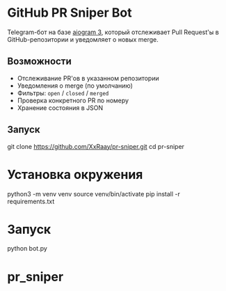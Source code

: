 # GitHub PR Sniper Bot

Telegram-бот на базе [aiogram 3](https://github.com/aiogram/aiogram), который отслеживает Pull Request'ы в GitHub-репозитории и уведомляет о новых merge.

## Возможности
- Отслеживание PR'ов в указанном репозитории
- Уведомления о merge (по умолчанию)
- Фильтры: `open` / `closed` / `merged`
- Проверка конкретного PR по номеру
- Хранение состояния в JSON

## Запуск

git clone https://github.com/XxRaay/pr-sniper.git
cd pr-sniper

# Установка окружения
python3 -m venv venv
source venv/bin/activate
pip install -r requirements.txt

# Запуск
python bot.py
# pr_sniper
